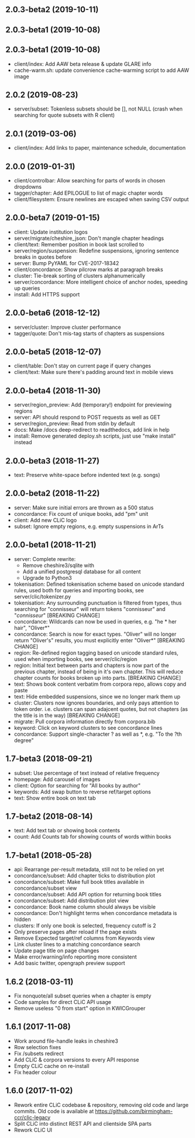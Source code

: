 ## 2.0.3-beta2 (2019-10-11)

## 2.0.3-beta1 (2019-10-08)

## 2.0.3-beta1 (2019-10-08)

* client/index: Add AAW beta release & update GLARE info
* cache-warm.sh: update convenience cache-warming script to add AAW image

## 2.0.2 (2019-08-23)

* server/subset: Tokenless subsets should be [], not NULL (crash when searching for quote subsets with R client)

## 2.0.1 (2019-03-06)

* client/index: Add links to paper, maintenance schedule, documentation

## 2.0.0 (2019-01-31)

* client/controlbar: Allow searching for parts of words in chosen dropdowns
* tagger/chapter: Add EPILOGUE to list of magic chapter words
* client/filesystem: Ensure newlines are escaped when saving CSV output

## 2.0.0-beta7 (2019-01-15)

* client: Update institution logos
* server/migrate/cheshire_json: Don't mangle chapter headings
* client/text: Remember position in book last scrolled to
* server/region/suspension: Redefine suspensions, ignoring sentence breaks in quotes before
* server: Bump PyYAML for CVE-2017-18342
* client/concordance: Show pilcrow marks at paragraph breaks
* cluster: Tie-break sorting of clusters alphanumerically
* server/concordance: More intelligent choice of anchor nodes, speeding up queries
* install: Add HTTPS support

## 2.0.0-beta6 (2018-12-12)

* server/cluster: Improve cluster performance
* tagger/quote: Don't mis-tag starts of chapters as suspensions

## 2.0.0-beta5 (2018-12-07)

* client/table: Don't stay on current page if query changes
* client/text: Make sure there's padding around text in mobile views

## 2.0.0-beta4 (2018-11-30)

* server/region_preview: Add (temporary!) endpoint for previewing regions
* server: API should respond to POST requests as well as GET
* server/region_preview: Read from stdin by default
* docs: Make /docs deep-redirect to readthedocs, add link in help
* install: Remove generated deploy.sh scripts, just use "make install" instead

## 2.0.0-beta3 (2018-11-27)

* text: Preserve white-space before indented text (e.g. songs)

## 2.0.0-beta2 (2018-11-22)

* server: Make sure initial errors are thrown as a 500 status
* concordance: Fix count of unique books, add "pm" unit
* client: Add new CLiC logo
* subset: Ignore empty regions, e.g. empty suspensions in ArTs

## 2.0.0-beta1 (2018-11-21)

* server: Complete rewrite:
  * Remove cheshire3/sqlite with
  * Add a unified postgresql database for all content
  * Upgrade to Python3
* tokenisation: Defined tokenisation scheme based on unicode standard rules, used both for queries and importing books, see server/clic/tokenizer.py
* tokenisation: Any surrounding punctuation is filtered from types, thus searching for "connisseur" will return tokens "connisseur" and "_connisseur_" [BREAKING CHANGE]
* concordance: Wildcards can now be used in queries, e.g. "he * her hair", "Oliver*"
* concordance: Search is now for exact types. "Oliver" will no longer return "Oliver's" results, you must explicitly enter "Oliver*" [BREAKING CHANGE]
* region: Re-defined region tagging based on unicode standard rules, used when importing books, see server/clic/region
* region: Initial text between parts and chapters is now part of the previous chapter, instead of being in it's own chapter. This will reduce chapter counts for books broken up into parts. [BREAKING CHANGE]
* text: Shows book content verbatim from corpora repo, allows copy and paste
* text: Hide embedded suspensions, since we no longer mark them up
* cluster: Clusters now ignores boundaries, and only pays attention to token order. i.e. clusters can span adajcent quotes, but not chapters (as the title is in the way) [BREAKING CHANGE]
* migrate: Pull corpora information directly from corpora.bib
* keyword: Click on keyword clusters to see concordance lines
* concordance: Support single-character ? as well as *, e.g. "To the ?th degree"

## 1.7-beta3 (2018-09-21)

* subset: Use percentage of text instead of relative frequency
* homepage: Add carousel of images
* client: Option for searching for "All books by author"
* keywords: Add swap button to reverse ref/target options
* text: Show entire book on text tab

## 1.7-beta2 (2018-08-14)

* text: Add text tab or showing book contents
* count: Add Counts tab for showing counts of words within books

## 1.7-beta1 (2018-05-28)

* api: Rearrange per-result metadata, still not to be relied on yet
* concordance/subset: Add chapter ticks to distribution plot
* concordance/subset: Make full book titles available in concordance/subset view
* concordance/subset: Add API option for returning book titles
* concordance/subset: Add distribution plot view
* concordance: Book name column should always be visible
* concordance: Don't highlight terms when concordance metadata is hidden
* clusters: If only one book is selected, frequency cutoff is 2
* Only preserve pages after reload if the page exists
* Remove Expected target/ref columns from Keywords view
* Link cluster lines to a matching concordance search
* Update page title on page changes
* Make error/warning/info reporting more consistent
* Add basic twitter, opengraph preview support

## 1.6.2 (2018-03-11)

* Fix nonquote/all subset queries when a chapter is empty
* Code samples for direct CLiC API usage
* Remove useless "0 from start" option in KWICGrouper

## 1.6.1 (2017-11-08)

* Work around file-handle leaks in cheshire3
* Row selection fixes
* Fix /subsets redirect
* Add CLiC & corpora versions to every API response
* Empty CLiC cache on re-install
* Fix header colour

## 1.6.0 (2017-11-02)

* Rework entire CLiC codebase & repository, removing old code and large commits. Old code is available at https://github.com/birmingham-ccr/clic-legacy
* Split CLiC into distinct REST API and clientside SPA parts
* Rework CLiC UI 
